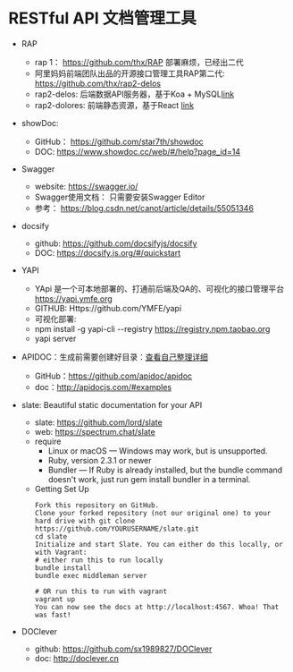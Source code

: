 # RESTful API ⽂档管理工具

- RAP
  - rap 1： https://github.com/thx/RAP  部署麻烦，已经出二代
  - 阿里妈妈前端团队出品的开源接口管理工具RAP第二代: https://github.com/thx/rap2-delos
  - rap2-delos: 后端数据API服务器，基于Koa + MySQL[link](http://github.com/thx/rap2-delos)
  - rap2-dolores: 前端静态资源，基于React [link](http://github.com/thx/rap2-dolores)
  
- showDoc: 
  - GitHub： https://github.com/star7th/showdoc
  - DOC: https://www.showdoc.cc/web/#/help?page_id=14


- Swagger
  - website: https://swagger.io/
  - Swagger使用文档： 只需要安装Swagger Editor
  - 参考： https://blog.csdn.net/canot/article/details/55051346

- docsify
  - github: https://github.com/docsifyjs/docsify
  - DOC: https://docsify.js.org/#/quickstart

- YAPI
  - YApi 是一个可本地部署的、打通前后端及QA的、可视化的接口管理平台 https://yapi.ymfe.org
  - GITHUB: Https://github.com/YMFE/yapi
  - 可视化部署:
  - npm install -g yapi-cli --registry https://registry.npm.taobao.org
  - yapi server


- APIDOC：生成前需要创建好目录：[查看自己整理详细](https://github.com/fairyly/mynodejs/blob/gh-pages/RESTful%20web%20API%20doc%20generator-apidocjs.md)
  - GitHub：https://github.com/apidoc/apidoc
  - doc：http://apidocjs.com/#examples

- slate: Beautiful static documentation for your API
  - slate: https://github.com/lord/slate
  - web: https://spectrum.chat/slate
  - require
    - Linux or macOS — Windows may work, but is unsupported.
    - Ruby, version 2.3.1 or newer
    - Bundler — If Ruby is already installed, but the bundle command doesn't work, just run gem install bundler in a terminal.
  - Getting Set Up
    ```
    Fork this repository on GitHub.
    Clone your forked repository (not our original one) to your hard drive with git clone https://github.com/YOURUSERNAME/slate.git
    cd slate
    Initialize and start Slate. You can either do this locally, or with Vagrant:
    # either run this to run locally
    bundle install
    bundle exec middleman server

    # OR run this to run with vagrant
    vagrant up
    You can now see the docs at http://localhost:4567. Whoa! That was fast!
    ```


- DOClever
  - github: https://github.com/sx1989827/DOClever
  - doc: http://doclever.cn
  
